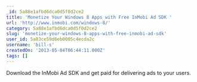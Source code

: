 ```yaml
---
_id: 5a88e1afbd6dca0d5f0d2ce2
title: 'Monetize Your Windows 8 Apps with Free InMobi Ad SDK '
url: 'http://www.inmobi.com/windows-8/'
category: 5a88e1afbd6dca0d5f0d2ce2
slug: 'monetize-your-windows-8-apps-with-free-inmobi-ad-sdk'
user_id: 5a83ce59d6eb0005c4ecda2c
username: 'bill-s'
createdOn: '2013-05-04T06:44:11.000Z'
tags: []
---
```


Download the InMobi Ad SDK and get paid for delivering ads to your users.
